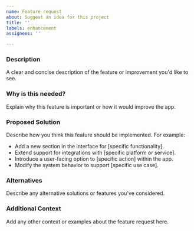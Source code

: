 ```yaml
---
name: Feature request
about: Suggest an idea for this project
title: ''
labels: enhancement
assignees: ''

---
```


### Description
A clear and concise description of the feature or improvement you'd like to see.

### Why is this needed?
Explain why this feature is important or how it would improve the app.

### Proposed Solution
Describe how you think this feature should be implemented. For example:
- Add a new section in the interface for [specific functionality].
- Extend support for integrations with [specific platform or service].
- Introduce a user-facing option to [specific action] within the app.
- Modify the system behavior to support [specific use case].

### Alternatives
Describe any alternative solutions or features you've considered.

### Additional Context
Add any other context or examples about the feature request here.
